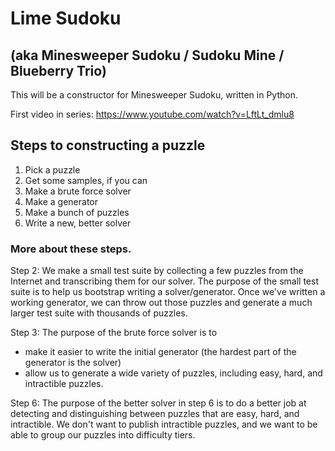 # Lime Sudoku 
## (aka Minesweeper Sudoku / Sudoku Mine / Blueberry Trio)

This will be a constructor for Minesweeper Sudoku, written in Python.

First video in series: https://www.youtube.com/watch?v=LftLt_dmlu8

## Steps to constructing a puzzle

1. Pick a puzzle
2. Get some samples, if you can
3. Make a brute force solver
4. Make a generator
5. Make a bunch of puzzles
6. Write a new, better solver

### More about these steps.

Step 2: We make a small test suite by collecting a few puzzles from the Internet and transcribing them for our solver. The purpose of the small test suite is to help us bootstrap writing a solver/generator.  Once we've written a working generator, we can throw out those puzzles and generate a much larger test suite with thousands of puzzles.

Step 3: The purpose of the brute force solver is to
* make it easier to write the initial generator (the hardest part of the generator is the solver)
* allow us to generate a wide variety of puzzles, including easy, hard, and intractible puzzles.

Step 6: The purpose of the better solver in step 6 is to do a better job at detecting and distinguishing between puzzles that are easy, hard, and intractible.  We don't want to publish intractible puzzles, and we want to be able to group our puzzles into difficulty tiers.

